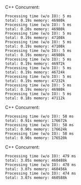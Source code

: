 
C++ Concurrent:

	Processing time (w/o IO): 5 ms
	total: 0.19s memory: 46980k
	Processing time (w/o IO): 5 ms
	total: 0.20s memory: 46980k
	Processing time (w/o IO): 5 ms
	total: 0.19s memory: 47108k
	Processing time (w/o IO): 5 ms
	total: 0.19s memory: 47108k
	Processing time (w/o IO): 5 ms
	total: 0.19s memory: 46980k
	Processing time (w/o IO): 5 ms
	total: 0.19s memory: 46972k
	Processing time (w/o IO): 5 ms
	total: 0.19s memory: 46724k
	Processing time (w/o IO): 5 ms
	total: 0.19s memory: 47232k
	Processing time (w/o IO): 5 ms
	total: 0.19s memory: 46980k
	Processing time (w/o IO): 5 ms
	total: 0.18s memory: 47112k

C++ Concurrent:

	Processing time (w/o IO): 58 ms
	total: 0.91s memory: 176672k
	Processing time (w/o IO): 58 ms
	total: 0.90s memory: 176624k
	Processing time (w/o IO): 58 ms
	total: 0.90s memory: 176520k

C++ Concurrent:

	Processing time (w/o IO): 479 ms
	total: 3.05s memory: 460488k
	Processing time (w/o IO): 478 ms
	total: 3.07s memory: 460456k
	Processing time (w/o IO): 474 ms
	total: 3.07s memory: 460588k
